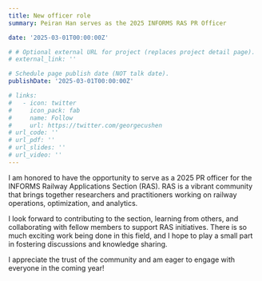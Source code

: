 ```yaml
---
title: New officer role
summary: Peiran Han serves as the 2025 INFORMS RAS PR Officer

date: '2025-03-01T00:00:00Z'

# # Optional external URL for project (replaces project detail page).
# external_link: ''

# Schedule page publish date (NOT talk date).
publishDate: '2025-03-01T00:00:00Z'

# links:
#   - icon: twitter
#     icon_pack: fab
#     name: Follow
#     url: https://twitter.com/georgecushen
# url_code: ''
# url_pdf: ''
# url_slides: ''
# url_video: ''
---
```



I am honored to have the opportunity to serve as a 2025 PR officer for the INFORMS Railway Applications Section (RAS). RAS is a vibrant community that brings together researchers and practitioners working on railway operations, optimization, and analytics.

I look forward to contributing to the section, learning from others, and collaborating with fellow members to support RAS initiatives. There is so much exciting work being done in this field, and I hope to play a small part in fostering discussions and knowledge sharing.

I appreciate the trust of the community and am eager to engage with everyone in the coming year!
